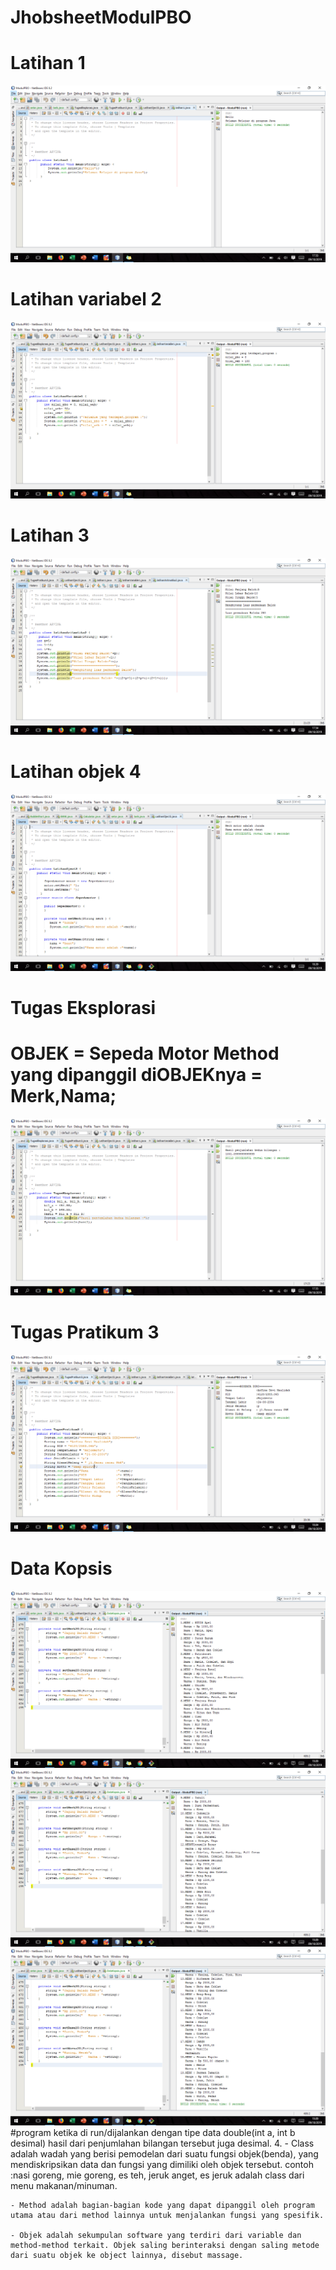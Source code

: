 # JhobsheetModulPBO
# Latihan 1
![Alt text](https://github.com/arfinadevi28/JhobsheetModulPBO/blob/master/Screenshot%20(94).png)
# Latihan variabel 2
![Alt text](https://github.com/arfinadevi28/JhobsheetModulPBO/blob/master/Screenshot%20(95).png)
# Latihan 3
![Alt text](https://github.com/arfinadevi28/JhobsheetModulPBO/blob/master/Screenshot%20(96).png)
# Latihan objek 4
![Alt text](https://github.com/arfinadevi28/JhobsheetModulPBO/blob/master/Screenshot%20(100).png)
# Tugas Eksplorasi
# OBJEK = Sepeda Motor Method yang dipanggil diOBJEKnya = Merk,Nama;
![Alt text](https://github.com/arfinadevi28/JhobsheetModulPBO/blob/master/Screenshot%20(98).png)
# Tugas Pratikum 3
![Alt text](https://github.com/arfinadevi28/JhobsheetModulPBO/blob/master/Screenshot%20(99).png)
# Data Kopsis
![Alt text](https://github.com/arfinadevi28/JhobsheetModulPBO/blob/master/Screenshot%20(101).png)
![Alt text](https://github.com/arfinadevi28/JhobsheetModulPBO/blob/master/Screenshot%20(102).png)
![Alt text](https://github.com/arfinadevi28/JhobsheetModulPBO/blob/master/Screenshot%20(103).png)
#program ketika di run/dijalankan dengan tipe data double(int a, int b desimal) hasil dari penjumlahan bilangan tersebut juga desimal.
4.  - Class adalah wadah yang berisi pemodelan dari suatu fungsi objek(benda), yang mendiskripsikan data dan fungsi yang dimiliki oleh objek tersebut. contoh :nasi goreng, mie goreng, es teh, jeruk anget, es jeruk adalah class dari menu makanan/minuman.

    - Method adalah bagian-bagian kode yang dapat dipanggil oleh program utama atau dari method lainnya untuk menjalankan fungsi yang spesifik.
    
    - Objek adalah sekumpulan software yang terdiri dari variable dan method-method terkait. Objek saling berinteraksi dengan saling metode dari suatu objek ke object lainnya, disebut massage.
